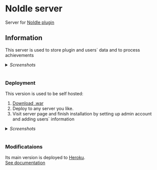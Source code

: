 # NoIdle server
Server for [NoIdle plugin](https://gitlab.com/endovitskayaV/NoIdle)

## Information
This server is used to store plugin and users` data and to process achievements
<details>
    <summary><i>Screenshots</i></summary>
    <p><br><img src="https://github.com/endovitskayaV/noidle_server/blob/screenshots/main.png" height="500"></p>
    <p><br><img src="https://github.com/endovitskayaV/noidle_server/blob/screenshots/dashboard.png" height="500"></p>
    <p><br><img src="https://github.com/endovitskayaV/noidle_server/blob/screenshots/achievements.png" height="500"></p>
</details><br>

### Deployment
This version is used to be self hosted:
1. [Download .war](https://github.com/endovitskayaV/noidle_server/releases)
2. Deploy to any server you like.
3. Visit server page and finish installation by setting up admin account <br>
   and adding users` information
 <details>
    <summary><i>Screenshots</i></summary>
    <p><br><img src="https://github.com/endovitskayaV/noidle_server/blob/screenshots/admin_setup.png" height="500"></p>
    <p><br><img src="https://github.com/endovitskayaV/noidle_server/blob/screenshots/add_users.png" height="455"></p>
</details><br>  

### Modificataions
Its main version is deployed to [Heroku](https://noidle.herokuapp.com). <br>
[See documentation](https://github.com/endovitskayaV/noidle_server)
